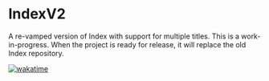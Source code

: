 # IndexV2
A re-vamped version of Index with support for multiple titles.
This is a work-in-progress.
When the project is ready for release, it will replace the old Index repository.

[![wakatime](https://wakatime.com/badge/github/Wildenhaus/IndexV2.svg)](https://wakatime.com/badge/github/Wildenhaus/IndexV2)